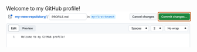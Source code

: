   Welcome to my GitHub profile!
 <img alt="profile.md file screenshot" src="/images/my-profile-file.png"/>
